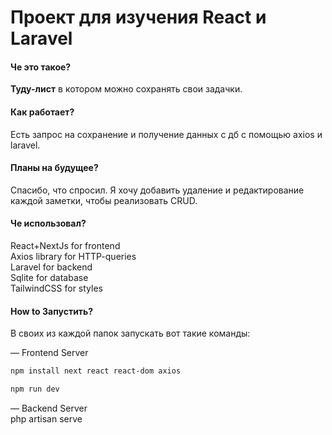 # Проект для изучения React и Laravel

#### Че это такое?
**Туду-лист** в котором можно сохранять свои задачки.

#### Как работает?
Есть запрос на сохранение и получение данных с дб с помощью axios и laravel.

#### Планы на будущее?
Спасибо, что спросил. Я хочу добавить удаление и редактирование каждой заметки, чтобы реализовать CRUD.

#### Че использовал?

React+NextJs for frontend <br/>
Axios library for HTTP-queries <br/>
Laravel for backend <br/>
Sqlite for database <br/>
TailwindCSS for styles <br/>

#### How to Запустить?
В своих из каждой папок запускать вот такие команды:

— Frontend Server 

```bash
npm install next react react-dom axios
```
```bash
npm run dev
```

— Backend Server <br/>
php artisan serve


